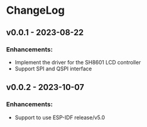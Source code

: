 # ChangeLog

## v0.0.1 - 2023-08-22

### Enhancements:

* Implement the driver for the SH8601 LCD controller
* Support SPI and QSPI interface

## v0.0.2 - 2023-10-07

### Enhancements:

* Support to use ESP-IDF release/v5.0
